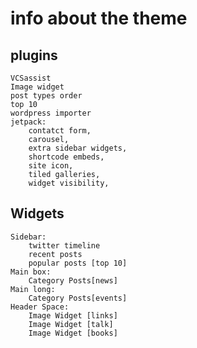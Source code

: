 info about the theme
====================

plugins
-------
	VCSassist
	Image widget
	post types order
	top 10
	wordpress importer
	jetpack:
		contatct form,
		carousel,
		extra sidebar widgets,
		shortcode embeds,
		site icon,
		tiled galleries,
		widget visibility,


Widgets
--------
	Sidebar:
		twitter timeline
		recent posts
		popular posts [top 10]
	Main box:
		Category Posts[news]
	Main long:
		Category Posts[events]
	Header Space:
		Image Widget [links]
		Image Widget [talk]
		Image Widget [books]
